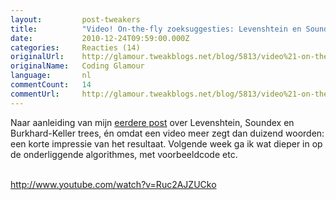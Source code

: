 ```yaml
---
layout:         post-tweakers
title:          "Video! On-the-fly zoeksuggesties: Levenshtein en Soundex in de praktijk"
date:           2010-12-24T09:59:00.000Z
categories:     Reacties (14)
originalUrl:    http://glamour.tweakblogs.net/blog/5813/video%21-on-the-fly-zoeksuggesties-levenshtein-en-soundex-in-de-praktijk.html
originalName:   Coding Glamour
language:       nl
commentCount:   14
commentUrl:     http://glamour.tweakblogs.net/blog/5813/video%21-on-the-fly-zoeksuggesties-levenshtein-en-soundex-in-de-praktijk.html#reacties
---
```


   <p class="article">Naar aanleiding van mijn <a href="http://glamour.tweakblogs.net/blog/5780/typfouten-levenshtein-en-burkhard-keller-trees.html"
  rel="external">eerdere post</a> over Levenshtein, Soundex en Burkhard-Keller
  trees, &#xE9;n omdat een video meer zegt dan duizend woorden: een korte
  impressie van het resultaat. Volgende week ga ik wat dieper in op de onderliggende
  algorithmes, met voorbeeldcode etc.
  <br>
  <br>
  <div id="swfobject_im1EQ7Msfw"><a href="http://www.youtube.com/watch?v=Ruc2AJZUCko" rel="external" title="http://www.youtube.com/watch?v=Ruc2AJZUCko">http://www.youtube.com/watch?v=Ruc2AJZUCko</a>
  </div>
  <script type="text/javascript">
    //<!--
    (function(){var so=new SWFObject('http://www.youtube.com/v/Ruc2AJZUCko&fs=1','movie_im1EQ7Msfw',425,350,7);so.addParam('allowfullscreen','true');so.write('swfobject_im1EQ7Msfw')})();
    //-->
  </script>
</p>
   